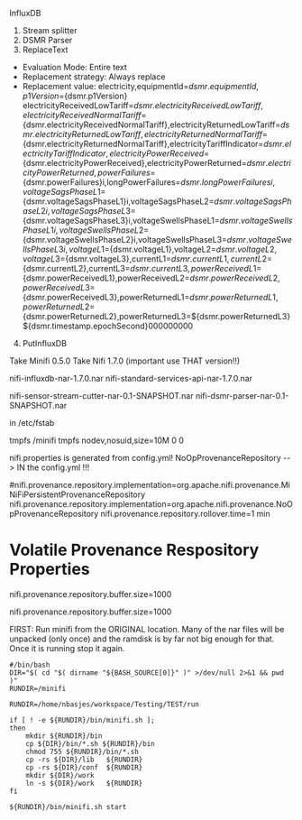 InfluxDB

1) Stream splitter
2) DSMR Parser
3) ReplaceText
- Evaluation Mode: Entire text
- Replacement strategy: Always replace
- Replacement value: electricity,equipmentId=${dsmr.equipmentId},p1Version=${dsmr.p1Version} electricityReceivedLowTariff=${dsmr.electricityReceivedLowTariff},electricityReceivedNormalTariff=${dsmr.electricityReceivedNormalTariff},electricityReturnedLowTariff=${dsmr.electricityReturnedLowTariff},electricityReturnedNormalTariff=${dsmr.electricityReturnedNormalTariff},electricityTariffIndicator=${dsmr.electricityTariffIndicator},electricityPowerReceived=${dsmr.electricityPowerReceived},electricityPowerReturned=${dsmr.electricityPowerReturned},powerFailures=${dsmr.powerFailures}i,longPowerFailures=${dsmr.longPowerFailures}i,voltageSagsPhaseL1=${dsmr.voltageSagsPhaseL1}i,voltageSagsPhaseL2=${dsmr.voltageSagsPhaseL2}i,voltageSagsPhaseL3=${dsmr.voltageSagsPhaseL3}i,voltageSwellsPhaseL1=${dsmr.voltageSwellsPhaseL1}i,voltageSwellsPhaseL2=${dsmr.voltageSwellsPhaseL2}i,voltageSwellsPhaseL3=${dsmr.voltageSwellsPhaseL3}i,voltageL1=${dsmr.voltageL1},voltageL2=${dsmr.voltageL2},voltageL3=${dsmr.voltageL3},currentL1=${dsmr.currentL1},currentL2=${dsmr.currentL2},currentL3=${dsmr.currentL3},powerReceivedL1=${dsmr.powerReceivedL1},powerReceivedL2=${dsmr.powerReceivedL2},powerReceivedL3=${dsmr.powerReceivedL3},powerReturnedL1=${dsmr.powerReturnedL1},powerReturnedL2=${dsmr.powerReturnedL2},powerReturnedL3=${dsmr.powerReturnedL3} ${dsmr.timestamp.epochSecond}000000000

4) PutInfluxDB


Take Minifi 0.5.0
Take Nifi 1.7.0  (important use THAT version!!)

nifi-influxdb-nar-1.7.0.nar
nifi-standard-services-api-nar-1.7.0.nar

nifi-sensor-stream-cutter-nar-0.1-SNAPSHOT.nar
nifi-dsmr-parser-nar-0.1-SNAPSHOT.nar


in /etc/fstab

tmpfs /minifi tmpfs nodev,nosuid,size=10M 0 0      



nifi.properties is generated from config.yml!
NoOpProvenanceRepository  --> IN the config.yml  !!!

#nifi.provenance.repository.implementation=org.apache.nifi.provenance.MiNiFiPersistentProvenanceRepository
nifi.provenance.repository.implementation=org.apache.nifi.provenance.NoOpProvenanceRepository
nifi.provenance.repository.rollover.time=1 min

# Volatile Provenance Respository Properties
nifi.provenance.repository.buffer.size=1000


nifi.provenance.repository.buffer.size=1000


FIRST: Run minifi from the ORIGINAL location. Many of the nar files will be unpacked (only once) and the ramdisk is by far not big enough for that.
Once it is running stop it again.


    #/bin/bash
    DIR="$( cd "$( dirname "${BASH_SOURCE[0]}" )" >/dev/null 2>&1 && pwd )"
    RUNDIR=/minifi
    
    RUNDIR=/home/nbasjes/workspace/Testing/TEST/run
    
    if [ ! -e ${RUNDIR}/bin/minifi.sh ];
    then
        mkdir ${RUNDIR}/bin
        cp ${DIR}/bin/*.sh ${RUNDIR}/bin
        chmod 755 ${RUNDIR}/bin/*.sh
        cp -rs ${DIR}/lib   ${RUNDIR}
        cp -rs ${DIR}/conf  ${RUNDIR}
        mkdir ${DIR}/work
        ln -s ${DIR}/work   ${RUNDIR}
    fi
    
    ${RUNDIR}/bin/minifi.sh start

